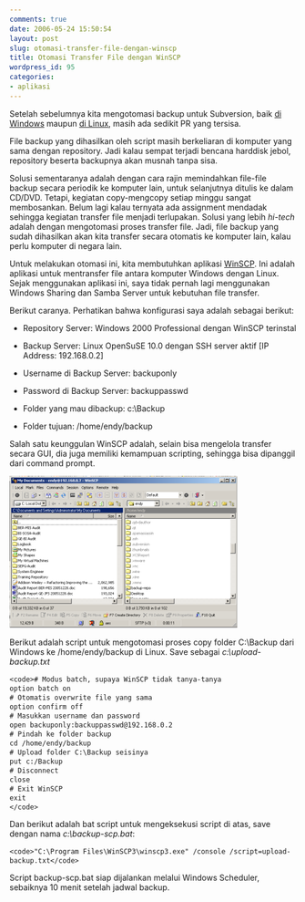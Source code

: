 ```yaml
---
comments: true
date: 2006-05-24 15:50:54
layout: post
slug: otomasi-transfer-file-dengan-winscp
title: Otomasi Transfer File dengan WinSCP
wordpress_id: 95
categories:
- aplikasi
---
```


Setelah sebelumnya kita mengotomasi backup untuk Subversion, baik [di Windows](http://endy.artivisi.com/blog/aplikasi/subversion-backup-script-untuk-windows/) maupun [di Linux](http://endy.artivisi.com/blog/aplikasi/subversion-backup-dan-restore/), masih ada sedikit PR yang tersisa. 

File backup yang dihasilkan oleh script masih berkeliaran di komputer yang sama dengan repository. Jadi kalau sempat terjadi bencana harddisk jebol, repository beserta backupnya akan musnah tanpa sisa. 

Solusi sementaranya adalah dengan cara rajin memindahkan file-file backup secara periodik ke komputer lain, untuk selanjutnya ditulis ke dalam CD/DVD. 
Tetapi, kegiatan copy-mengcopy setiap minggu sangat membosankan. Belum lagi kalau ternyata ada assignment mendadak sehingga kegiatan transfer file menjadi terlupakan. 
Solusi yang lebih _hi-tech_ adalah dengan mengotomasi proses transfer file. Jadi, file backup yang sudah dihasilkan akan kita transfer secara otomatis ke komputer lain, kalau perlu komputer di negara lain. 

Untuk melakukan otomasi ini, kita membutuhkan aplikasi [WinSCP](http://www.winscp.net). Ini adalah aplikasi untuk mentransfer file antara komputer Windows dengan Linux. Sejak menggunakan aplikasi ini, saya tidak pernah lagi menggunakan Windows Sharing dan Samba Server untuk kebutuhan file transfer.

Berikut caranya. Perhatikan bahwa konfigurasi saya adalah sebagai berikut: 



  
  * Repository Server: Windows 2000 Professional dengan WinSCP terinstal 

  
  * Backup Server: Linux OpenSuSE 10.0 dengan SSH server aktif [IP Address: 192.168.0.2]

  
  * Username di Backup Server: backuponly

  
  * Password di Backup Server: backuppasswd

  
  * Folder yang mau dibackup: c:\Backup

  
  * Folder tujuan: /home/endy/backup



Salah satu keunggulan WinSCP adalah, selain bisa mengelola transfer secara GUI, dia juga memiliki kemampuan scripting, sehingga bisa dipanggil dari command prompt. 

![Screenshot WinSCP](/images/uploads/2006/05/winscp.png)

Berikut adalah script untuk mengotomasi proses copy folder C:\Backup dari Windows ke /home/endy/backup di Linux. Save sebagai _c:\upload-backup.txt_

    
    <code># Modus batch, supaya WinSCP tidak tanya-tanya
    option batch on
    # Otomatis overwrite file yang sama
    option confirm off
    # Masukkan username dan password
    open backuponly:backuppasswd@192.168.0.2
    # Pindah ke folder backup
    cd /home/endy/backup
    # Upload folder C:\Backup seisinya
    put c:/Backup 
    # Disconnect
    close
    # Exit WinSCP
    exit
    </code>



Dan berikut adalah bat script untuk mengeksekusi script di atas, save dengan nama _c:\backup-scp.bat_: 

    
    <code>"C:\Program Files\WinSCP3\winscp3.exe" /console /script=upload-backup.txt</code>



Script backup-scp.bat siap dijalankan melalui Windows Scheduler, sebaiknya 10 menit setelah jadwal backup. 
